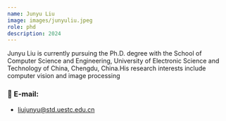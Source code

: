 ```yaml
---
name: Junyu Liu
image: images/junyuliu.jpeg
role: phd
description: 2024
---
```


Junyu Liu is currently pursuing the Ph.D. degree with the School of Computer Science and Engineering, University of Electronic Science and Technology of China, Chengdu, China.His research interests include computer vision and image processing

### 📧 E-mail:
- liujunyu@std.uestc.edu.cn
